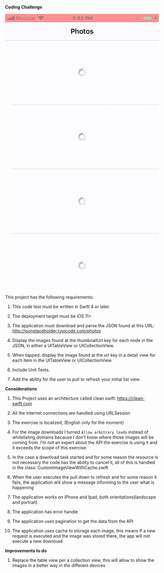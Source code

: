 ****Coding Challenge****

  

![](demo.gif)

  

This project has the following requirements:

  

1. This code test must be written in Swift 4 or later.

2. The deployment target must be iOS 11+

3. The application must download and parse the JSON found at this URL: http://jsonplaceholder.typicode.com/photos

4. Display the images found at the thumbnailUrl key for each node in the JSON, in either a UITableView or UICollectionView.

5. When tapped, display the image found at the url key in a detail view for each item in the UITableView or UICollectionView.

6. Include Unit Tests.

7. Add the ability for the user to pull to refresh your initial list view.

  

****Considerations****

  

1. This Project uses an architecture called clean swift: https://clean-swift.com

2. All the internet connections are handled using URLSession

3. The exercise is localized, (English only for the moment)

4. For the image downloads I turned  `Allow arbitrary loads`  instead of whitelisting domains because I don’t know where those images will be coming from. I’m not an expert about the API the exercise is using it and it exceeds the scope of this exercise.

5. In the case a download task started and for some reason the resource is not necessary the code has the ability to cancel it, all of this is handled in the class: CustomImageViewWithCache.swift

6. When the user executes the pull down to refresh and for some reason it fails, the application will show a message informing to the user what is happening

7. The application works on iPhone and Ipad, both orientations(landscape and portrait)

8. The application has error handle

9. The application uses pagination to get the data from the API

10. The application uses cache to storage each image, this means If a new request is executed and the image was stored there, the app will not execute a new download

****Improvements to do****

 1. Replace the table view per a collection view, this will allow to show the images in a better way in the different devices
